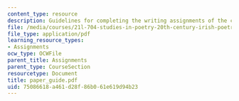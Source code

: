 ```yaml
---
content_type: resource
description: Guidelines for completing the writing assignments of the course.
file: /media/courses/21l-704-studies-in-poetry-20th-century-irish-poetry-the-shadow-of-w-b-yeats-spring-2008/75086618a461d28f86b061e619d94b23_paper_guide.pdf
file_type: application/pdf
learning_resource_types:
- Assignments
ocw_type: OCWFile
parent_title: Assignments
parent_type: CourseSection
resourcetype: Document
title: paper_guide.pdf
uid: 75086618-a461-d28f-86b0-61e619d94b23
---
```

